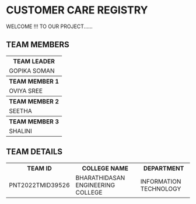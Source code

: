 # CUSTOMER CARE REGISTRY

WELCOME !!! TO OUR PROJECT......

<!DOCTYPE html>
<html>
<html>
<head>
</head>
<body>

<h2>TEAM MEMBERS</h2>

<table>
  <tr>
    <th>TEAM LEADER</th>
    </tr>
  <tr>
    <td>GOPIKA SOMAN </td>
    </tr>
  <tr>
    <th>TEAM MEMBER 1 </th>
  </tr>
  <tr>
   <td>OVIYA SREE </td>
    </tr>
  <tr>
    <th>TEAM MEMBER 2</th>
    </tr>
  <tr>
    <td>SEETHA</td>
    </tr>
  <tr>
    <th>TEAM MEMBER 3 </th>
    </tr>
  <tr>
    <td>SHALINI</td>
    </tr>
  </table>
  <h2>TEAM DETAILS</h2>
  <table>
  <tr>
    <th>TEAM ID</th>
    <th>COLLEGE NAME</th>
    <th>DEPARTMENT</th>
  </tr>
  <tr>
    <td>PNT2022TMID39526</td>
    <td>BHARATHIDASAN ENGINEERING COLLEGE</td>
    <td>INFORMATION TECHNOLOGY</td>
  </tr>
 
</table>

</body>
</html>
